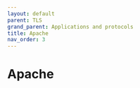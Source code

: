 ```yaml
---
layout: default
parent: TLS
grand_parent: Applications and protocols
title: Apache
nav_order: 3
---
```


# Apache
